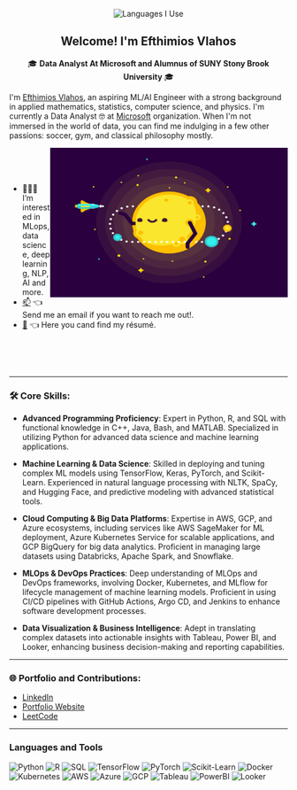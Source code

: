 <p align="center"><img width="30%" src="https://github.com/alansmathew/alansmathew/raw/master/lang.gif" alt="Languages I Use" /></p>

<h2 align="center">Welcome! I'm Efthimios Vlahos</h2>

<p align='center'>
  🎓 <strong>Data Analyst At Microsoft and Alumnus of SUNY Stony Brook University</strong> 🎓<br/>

  I'm [Efthimios Vlahos](https://efthimiosvlahos-github-io.vercel.app/), an aspiring ML/AI Engineer with a strong background in applied mathematics, statistics, computer science, and physics. I'm currently a Data Analyst 🤓 at [Microsoft](https://www.microsoft.com/en-us/) organization. When I'm not immersed in the world of data, you can find me indulging in a few other passions: soccer, gym, and classical philosophy mostly.

  <img align="right" alt="GIF" src="./assets/img/sun.gif?raw=true" width="430" height="270" />
  
<br/>
<br/>
<br/>

- 👨🏽‍💻 I’m interested in MLops, data science, deep learning, NLP, AI and more.
- [📫](mailto:vlahos89@gmail.com) 👈 Send me an email if you want to reach me out!.
- [📝](https://efthimiosvlahos-github-io.vercel.app/about) 👈 Here you cand find my résumé.


<br/>
<br/>
<br/>
</p>


---

### 🛠 Core Skills:
- **Advanced Programming Proficiency**: Expert in Python, R, and SQL with functional knowledge in C++, Java, Bash, and MATLAB. Specialized in utilizing Python for advanced data science and machine learning applications.

- **Machine Learning & Data Science**: Skilled in deploying and tuning complex ML models using TensorFlow, Keras, PyTorch, and Scikit-Learn. Experienced in natural language processing with NLTK, SpaCy, and Hugging Face, and predictive modeling with advanced statistical tools.

- **Cloud Computing & Big Data Platforms**: Expertise in AWS, GCP, and Azure ecosystems, including services like AWS SageMaker for ML deployment, Azure Kubernetes Service for scalable applications, and GCP BigQuery for big data analytics. Proficient in managing large datasets using Databricks, Apache Spark, and Snowflake.

- **MLOps & DevOps Practices**: Deep understanding of MLOps and DevOps frameworks, involving Docker, Kubernetes, and MLflow for lifecycle management of machine learning models. Proficient in using CI/CD pipelines with GitHub Actions, Argo CD, and Jenkins to enhance software development processes.

- **Data Visualization & Business Intelligence**: Adept in translating complex datasets into actionable insights with Tableau, Power BI, and Looker, enhancing business decision-making and reporting capabilities.

---

### 🌐 Portfolio and Contributions:
- [LinkedIn](https://www.linkedin.com/in/efthimios-vlahos/)
- [Portfolio Website](https://efthimiosvlahos-github-io.vercel.app/)
- [LeetCode](https://leetcode.com/Efthimios_vlahos/)

---
### Languages and Tools
![Python](https://img.shields.io/badge/python-3670A0?style=for-the-badge&logo=python&logoColor=ffdd54)
![R](https://img.shields.io/badge/r-%23276DC3.svg?style=for-the-badge&logo=r&logoColor=white)
![SQL](https://img.shields.io/badge/SQL-4479A1.svg?style=for-the-badge&logo=sql&logoColor=white)
![TensorFlow](https://img.shields.io/badge/TensorFlow-%23FF6F00.svg?style=for-the-badge&logo=TensorFlow&logoColor=white)
![PyTorch](https://img.shields.io/badge/PyTorch-%23EE4C2C.svg?style=for-the-badge&logo=PyTorch&logoColor=white)
![Scikit-Learn](https://img.shields.io/badge/scikit_learn-%23F7931E.svg?style=for-the-badge&logo=scikit-learn&logoColor=white)
![Docker](https://img.shields.io/badge/Docker-2496ED.svg?style=for-the-badge&logo=docker&logoColor=white)
![Kubernetes](https://img.shields.io/badge/Kubernetes-326CE5.svg?style=for-the-badge&logo=kubernetes&logoColor=white)
![AWS](https://img.shields.io/badge/AWS-FF9900.svg?style=for-the-badge&logo=amazonaws&logoColor=white)
![Azure](https://img.shields.io/badge/Azure-0089D6.svg?style=for-the-badge&logo=microsoftazure&logoColor=white)
![GCP](https://img.shields.io/badge/GCP-4285F4.svg?style=for-the-badge&logo=google-cloud&logoColor=white)
![Tableau](https://img.shields.io/badge/Tableau-E97627.svg?style=for-the-badge&logo=tableau&logoColor=white)
![PowerBI](https://img.shields.io/badge/PowerBI-F2C811.svg?style=for-the-badge&logo=powerbi&logoColor=white)
![Looker](https://img.shields.io/badge/Looker-4285F4.svg?style=for-the-badge&logo=looker&logoColor=white)


